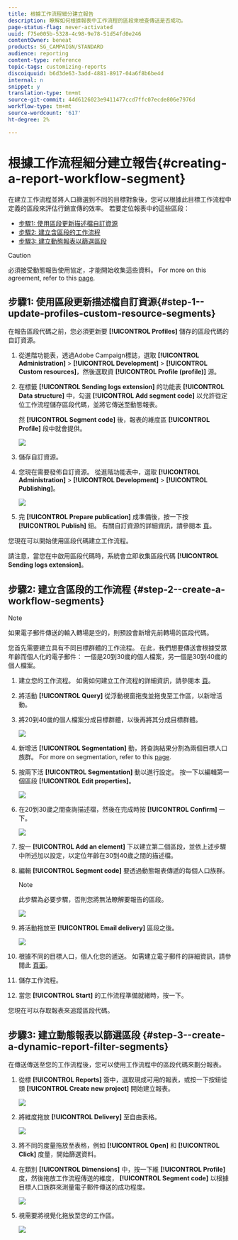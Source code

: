 ```yaml
---
title: 根據工作流程細分建立報告
description: 瞭解如何根據報表中工作流程的區段來檢查傳送是否成功。
page-status-flag: never-activated
uuid: f75e005b-5328-4c98-9e78-51d54fd0e246
contentOwner: beneat
products: SG_CAMPAIGN/STANDARD
audience: reporting
content-type: reference
topic-tags: customizing-reports
discoiquuid: b6d3de63-3add-4881-8917-04a6f8b6be4d
internal: n
snippet: y
translation-type: tm+mt
source-git-commit: 44d6126023e9411477ccd7ffc07ecde806e7976d
workflow-type: tm+mt
source-wordcount: '617'
ht-degree: 2%

---
```



# 根據工作流程細分建立報告{#creating-a-report-workflow-segment}

在建立工作流程並將人口篩選到不同的目標對象後，您可以根據此目標工作流程中定義的區段來評估行銷宣傳的效率。
若要定位報表中的這些區段：

* [步驟1: 使用區段更新描述檔自訂資源](#step-1--update-profiles-custom-resource-segments)
* [步驟2: 建立含區段的工作流程](#step-2--create-a-workflow-segments)
* [步驟3: 建立動態報表以篩選區段](#step-3--create-a-dynamic-report-filter-segments)

>[!CAUTION]
>必須接受動態報告使用協定，才能開始收集這些資料。
>For more on this agreement, refer to this [page](../../reporting/using/about-dynamic-reports.md#dynamic-reporting-usage-agreement).

## 步驟1: 使用區段更新描述檔自訂資源{#step-1--update-profiles-custom-resource-segments}

在報告區段代碼之前，您必須更新要 **[!UICONTROL Profiles]** 儲存的區段代碼的自訂資源。

1. 從進階功能表，透過Adobe Campaign標誌，選取 **[!UICONTROL Administration]** > **[!UICONTROL Development]** > **[!UICONTROL Custom resources]**，然後選取資 **[!UICONTROL Profile (profile)]** 源。
1. 在標籤 **[!UICONTROL Sending logs extension]** 的功能表 **[!UICONTROL Data structure]** 中，勾選 **[!UICONTROL Add segment code]** 以允許從定位工作流程儲存區段代碼，並將它傳送至動態報表。

   然 **[!UICONTROL Segment code]** 後，報表的維度區 **[!UICONTROL Profile]** 段中就會提供。

   ![](assets/report_segment_4.png)

1. 儲存自訂資源。

1. 您現在需要發佈自訂資源。
從進階功能表中，選取 **[!UICONTROL Administration]** > **[!UICONTROL Development]** > **[!UICONTROL Publishing]**。

   ![](assets/custom_profile_7.png)

1. 完 **[!UICONTROL Prepare publication]** 成準備後，按一下按 **[!UICONTROL Publish]** 鈕。 有關自訂資源的詳細資訊，請參閱本 [頁](../../developing/using/updating-the-database-structure.md)。

您現在可以開始使用區段代碼建立工作流程。

請注意，當您在中啟用區段代碼時，系統會立即收集區段代碼 **[!UICONTROL Sending logs extension]**。

## 步驟2: 建立含區段的工作流程 {#step-2--create-a-workflow-segments}

>[!NOTE]
>如果電子郵件傳送的輸入轉場是空的，則預設會新增先前轉場的區段代碼。

您首先需要建立具有不同目標群體的工作流程。 在此，我們想要傳送會根據受眾年齡而個人化的電子郵件： 一個是20到30歲的個人檔案，另一個是30到40歲的個人檔案。

1. 建立您的工作流程。 如需如何建立工作流程的詳細資訊，請參閱本 [頁](../../automating/using/building-a-workflow.md)。

1. 將活動 **[!UICONTROL Query]** 從浮動視窗拖曳並拖曳至工作區，以新增活動。

1. 將20到40歲的個人檔案分成目標群體，以後再將其分成目標群體。

   ![](assets/report_segment_1.png)

1. 新增活 **[!UICONTROL Segmentation]** 動，將查詢結果分割為兩個目標人口族群。 For more on segmentation, refer to this [page](../../automating/using/segmentation.md).

1. 按兩下活 **[!UICONTROL Segmentation]** 動以進行設定。 按一下以編輯第一個區段 **[!UICONTROL Edit properties]**。

   ![](assets/report_segment_7.png)

1. 在20到30歲之間查詢描述檔，然後在完成時按 **[!UICONTROL Confirm]** 一下。

   ![](assets/report_segment_8.png)

1. 按一 **[!UICONTROL Add an element]** 下以建立第二個區段，並依上述步驟中所述加以設定，以定位年齡在30到40歲之間的描述檔。

1. 編輯 **[!UICONTROL Segment code]** 要透過動態報表傳遞的每個人口族群。

   >[!NOTE]
   >此步驟為必要步驟，否則您將無法瞭解要報告的區段。

   ![](assets/report_segment_9.png)

1. 將活動拖放至 **[!UICONTROL Email delivery]** 區段之後。

   ![](assets/report_segment_3.png)

1. 根據不同的目標人口，個人化您的遞送。 如需建立電子郵件的詳細資訊，請參閱此 [頁面](../../designing/using/designing-content-in-adobe-campaign.md)。

1. 儲存工作流程。

1. 當您 **[!UICONTROL Start]** 的工作流程準備就緒時，按一下。

您現在可以存取報表來追蹤區段代碼。

## 步驟3: 建立動態報表以篩選區段 {#step-3--create-a-dynamic-report-filter-segments}

在傳送傳送至您的工作流程後，您可以使用工作流程中的區段代碼來劃分報表。

1. 從標 **[!UICONTROL Reports]** 簽中，選取現成可用的報表，或按一下按鈕從頭 **[!UICONTROL Create new project]** 開始建立報表。

   ![](assets/custom_profile_18.png)
1. 將維度拖放 **[!UICONTROL Delivery]** 至自由表格。

   ![](assets/report_segment_5.png)

1. 將不同的度量拖放至表格，例如 **[!UICONTROL Open]** 和 **[!UICONTROL Click]** 度量，開始篩選資料。
1. 在類別 **[!UICONTROL Dimensions]** 中，按一下維 **[!UICONTROL Profile]** 度，然後拖放工作流程傳送的維度， **[!UICONTROL Segment code]** 以根據目標人口族群來測量電子郵件傳送的成功程度。

   ![](assets/report_segment_6.png)

1. 視需要將視覺化拖放至您的工作區。

   ![](assets/report_segment_10.png)
